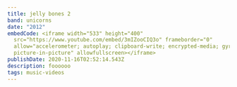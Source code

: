 ```yaml
---
title: jelly bones 2
band: unicorns
date: "2012"
embedCode: <iframe width="533" height="400"
  src="https://www.youtube.com/embed/3mIZooCIQ3o" frameborder="0"
  allow="accelerometer; autoplay; clipboard-write; encrypted-media; gyroscope;
  picture-in-picture" allowfullscreen></iframe>
publishDate: 2020-11-16T02:52:14.543Z
description: foooooo
tags: music-videos
---
```

